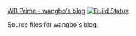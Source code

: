 [WB Prime - wangbo's blog](https://www.wangbo.im) [![Build Status](https://travis-ci.org/wbprime/wbpages.svg?branch=master)](https://travis-ci.org/wbprime/wbpages)

Source files for wangbo's blog.
